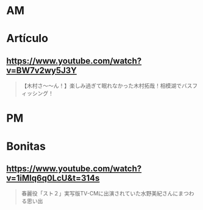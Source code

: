 # AM
# Artículo

## https://www.youtube.com/watch?v=BW7v2wy5J3Y

> 【木村さ〜〜ん！】楽しみ過ぎて眠れなかった木村拓哉！相模湖でバスフィッシング！ 

# PM
# Bonitas

## https://www.youtube.com/watch?v=1iMlq6q0LcU&t=314s

> 春麗役「スト２」実写版TV-CMに出演されていた水野美紀さんにまつわる思い出 
